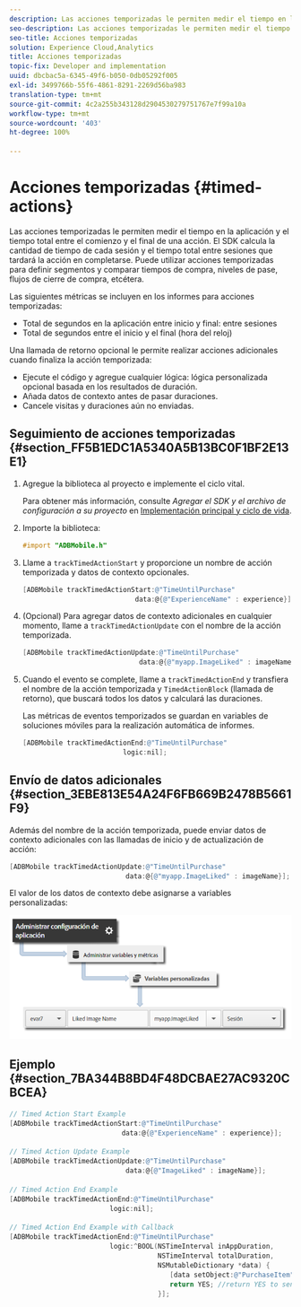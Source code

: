```yaml
---
description: Las acciones temporizadas le permiten medir el tiempo en la aplicación y el tiempo total entre el comienzo y el final de una acción. El SDK calcula la cantidad de tiempo de cada sesión y el tiempo total entre sesiones que tardará la acción en completarse. Puede utilizar acciones temporizadas para definir segmentos y comparar tiempos de compra, niveles de pase, flujos de cierre de compra, etcétera.
seo-description: Las acciones temporizadas le permiten medir el tiempo en la aplicación y el tiempo total entre el comienzo y el final de una acción. El SDK calcula la cantidad de tiempo de cada sesión y el tiempo total entre sesiones que tardará la acción en completarse. Puede utilizar acciones temporizadas para definir segmentos y comparar tiempos de compra, niveles de pase, flujos de cierre de compra, etcétera.
seo-title: Acciones temporizadas
solution: Experience Cloud,Analytics
title: Acciones temporizadas
topic-fix: Developer and implementation
uuid: dbcbac5a-6345-49f6-b050-0db05292f005
exl-id: 3499766b-55f6-4861-8291-2269d56ba983
translation-type: tm+mt
source-git-commit: 4c2a255b343128d2904530279751767e7f99a10a
workflow-type: tm+mt
source-wordcount: '403'
ht-degree: 100%

---
```


# Acciones temporizadas {#timed-actions}

Las acciones temporizadas le permiten medir el tiempo en la aplicación y el tiempo total entre el comienzo y el final de una acción. El SDK calcula la cantidad de tiempo de cada sesión y el tiempo total entre sesiones que tardará la acción en completarse. Puede utilizar acciones temporizadas para definir segmentos y comparar tiempos de compra, niveles de pase, flujos de cierre de compra, etcétera.

Las siguientes métricas se incluyen en los informes para acciones temporizadas:

* Total de segundos en la aplicación entre inicio y final: entre sesiones
* Total de segundos entre el inicio y el final (hora del reloj)

Una llamada de retorno opcional le permite realizar acciones adicionales cuando finaliza la acción temporizada:

* Ejecute el código y agregue cualquier lógica: lógica personalizada opcional basada en los resultados de duración.
* Añada datos de contexto antes de pasar duraciones.
* Cancele visitas y duraciones aún no enviadas.

## Seguimiento de acciones temporizadas {#section_FF5B1EDC1A5340A5B13BC0F1BF2E13E1}

1. Agregue la biblioteca al proyecto e implemente el ciclo vital.

   Para obtener más información, consulte *Agregar el SDK y el archivo de configuración a su proyecto* en [Implementación principal y ciclo de vida](/help/ios/getting-started/dev-qs.md).
1. Importe la biblioteca:

   ```objective-c
   #import "ADBMobile.h"
   ```

1. Llame a `trackTimedActionStart` y proporcione un nombre de acción temporizada y datos de contexto opcionales.

   ```objective-c
   [ADBMobile trackTimedActionStart:@"TimeUntilPurchase"  
                               data:@{@"ExperienceName" : experience}];
   ```

1. (Opcional) Para agregar datos de contexto adicionales en cualquier momento, llame a `trackTimedActionUpdate` con el nombre de la acción temporizada.

   ```objective-c
   [ADBMobile trackTimedActionUpdate:@"TimeUntilPurchase"  
                                data:@{@"myapp.ImageLiked" : imageName}];
   ```

1. Cuando el evento se complete, llame a `trackTimedActionEnd` y transfiera el nombre de la acción temporizada y `TimedActionBlock` (llamada de retorno), que buscará todos los datos y calculará las duraciones.

   Las métricas de eventos temporizados se guardan en variables de soluciones móviles para la realización automática de informes.

   ```objective-c
   [ADBMobile trackTimedActionEnd:@"TimeUntilPurchase"  
                            logic:nil];
   ```

## Envío de datos adicionales {#section_3EBE813E54A24F6FB669B2478B5661F9}

Además del nombre de la acción temporizada, puede enviar datos de contexto adicionales con las llamadas de inicio y de actualización de acción:

```objective-c
[ADBMobile trackTimedActionUpdate:@"TimeUntilPurchase"  
                             data:@{@"myapp.ImageLiked" : imageName}];
```

El valor de los datos de contexto debe asignarse a variables personalizadas:

![](assets/map-variable-context-ltv.png)

## Ejemplo {#section_7BA344B8BD4F48DCBAE27AC9320CBCEA}

```objective-c
// Timed Action Start Example 
[ADBMobile trackTimedActionStart:@"TimeUntilPurchase"  
                            data:@{@"ExperienceName" : experience}];

// Timed Action Update Example 
[ADBMobile trackTimedActionUpdate:@"TimeUntilPurchase"  
                             data:@{@"ImageLiked" : imageName}];

// Timed Action End Example 
[ADBMobile trackTimedActionEnd:@"TimeUntilPurchase"  
                         logic:nil]; 
 
// Timed Action End Example with Callback 
[ADBMobile trackTimedActionEnd:@"TimeUntilPurchase"  
                         logic:^BOOL(NSTimeInterval inAppDuration,  
                                     NSTimeInterval totalDuration,  
                                     NSMutableDictionary *data) { 
                                        [data setObject:@"PurchaseItem" forKey:@"Item453"]; 
                                        return YES; //return YES to send the hit, NO to cancel 
                                     }];
```
